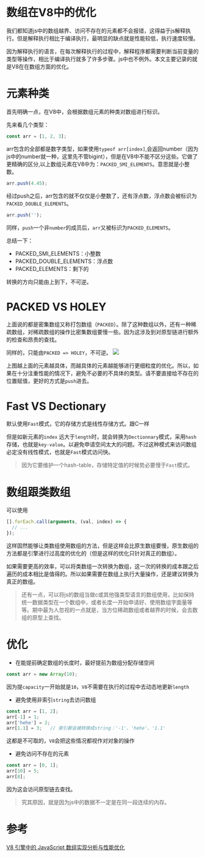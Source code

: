 # 数组在V8中的优化
我们都知道js中的数组越界、访问不存在的元素都不会报错，这得益于js解释执行。但是解释执行相比于编译执行，最明显的缺点就是性能较低，执行速度较慢。

因为解释执行的语言，在每次解释执行的过程中，解释程序都需要判断当前变量的类型等操作，相比于编译执行就多了许多步骤。js中也不例外。本文主要记录的就是V8在在数组方面的优化。

# 元素种类
首先明确一点，在V8中，会根据数组元素的种类对数组进行标识。

先来看几个类型：
```js
const arr = [1, 2, 3];
```
arr包含的全部都是数字类型，如果使用`typeof arr[index]`,会返回number（因为js中的number就一种，这里先不管bigint），但是在V8中不能不区分这些。它做了更精确的区分,以上数组元素在V8中为：`PACKED_SMI_ELEMENTS`。意思就是小整数。
```js
arr.push(4.45);
```
经过push之后，arr包含的就不仅仅是小整数了，还有浮点数，浮点数会被标识为`PACKED_DOUBLE_ELEMENTS`。
```js
arr.push('');
```
同样，`push`一个非`number`的成员后，`arr`又被标识为`PACKED_ELEMENTS`。

总结一下：
+ PACKED_SMI_ELEMENTS：小整数
+ PACKED_DOUBLE_ELEMENTS：浮点数
+ PACKED_ELEMENTS：剩下的

转换的方向只能由上到下，不可逆。

# PACKED VS HOLEY
上面说的都是密集数组又称打包数组（`PACKED`）。除了这种数组以外，还有一种稀疏数组，对稀疏数组的操作比密集数组要慢一些。因为这涉及到对原型链进行额外的检查和昂贵的查找。

同样的，只能由`PACKED => HOLEY`，不可逆。
![](https://pic2.zhimg.com/80/v2-bf632961f258f0b12b64d956ba4e89b5_hd.jpg)

上图越上面的元素越具体，而越具体的元素越能够进行更细粒度的优化。所以，如果在十分注重性能的情况下，避免不必要的不具体的类型。请不要直接给不存在的位置赋值，更好的方式是`push`进去。

# Fast VS Dectionary
默认使用`Fast`模式，它的存储方式是线性存储方式。跟C一样

但是如新元素的`index` 远大于`length`时，就会转换为`Dectionnary`模式，采用`hash`存储，也就是`key-value`。以避免申请空间太大的问题。不过这种模式来访问数组必定没有线性模式，也就是`Fast`模式访问快。
> 因为它要维护一个hash-table，存储特定值的时候势必要慢于`Fast`模式。

# 数组跟类数组
可以使用
```js
[].forEach.call(arguments, (val, index) => {
  // ...
});
```
这样固然能够让类数组使用数组的方法，但是这样会比原生数组要慢，原生数组的方法都是引擎进行过高度的优化的（但是这样的优化只针对真正的数组）。

如果需要更高的效率，可以将类数组一次转换为数组，这一次的转换的成本跟之后遍历的成本相比是值得的。所以如果需要在数组上执行大量操作，还是建议转换为真正的数组。
> 还有一点，可以将js的数组当做c或其他强类型语言的数组使用，比如保持统一数据类型在一个数组中，或者长度一开始申请好、使用数组字面量等等。期中最为人忽视的一点就是，当方位稀疏数组或者越界的时候，会去数组的原型上查找。

# 优化
+ 在能提前确定数组的长度时，最好提前为数组分配存储空间
```js
const arr = new Array(10);
```
因为提`capacity`一开始就是`10`，`V8`不需要在执行的过程中去动态地更新`length`

+ 避免使用非索引`string`去访问数组
```js
const arr = [1, 2];
arr[-1] = 1;
arr['hehe'] = 2;
arr[1.1] = 3;   // 索引都会被转换成string：'-1'、'hehe'、'1.1'
```
这都是不可取的，`V8`会把这些情况都视作对对象的操作

+ 避免访问不存在的元素
```js
const arr = [0, 1];
arr[10] = 5;
arr[8];
```
因为这会访问原型链去查找。

> 究其原因，就是因为js中的数据不一定是在同一段连续的内存。

# 参考
[V8 引擎中的 JavaScript 数组实现分析与性能优化](https://blog.csdn.net/xiebaochun/article/details/85711635)